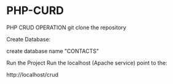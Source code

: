 # PHP-CURD
PHP CRUD OPERATION
git clone the repository

Create Database:

create database name "CONTACTS"

Run the Project
Run the localhost (Apache service) point to the:

http://localhost/crud

